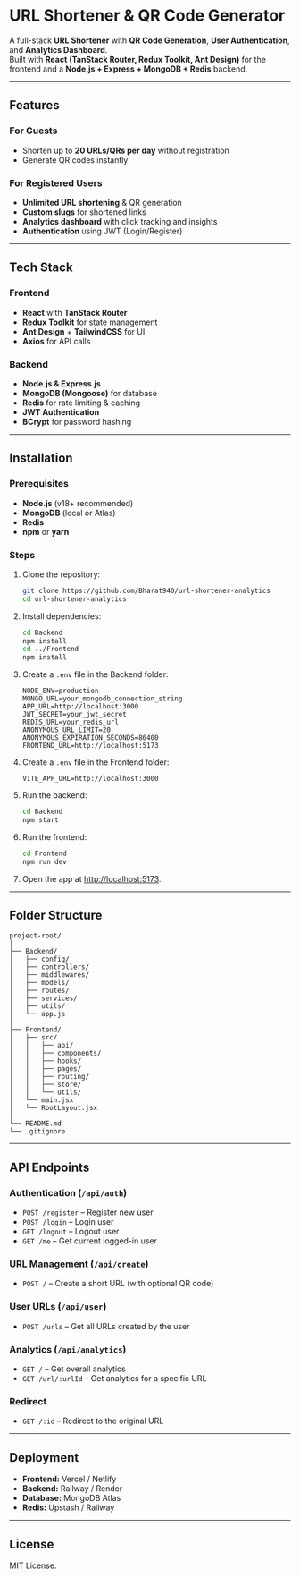
# URL Shortener & QR Code Generator

A full-stack **URL Shortener** with **QR Code Generation**, **User Authentication**, and **Analytics Dashboard**.  
Built with **React (TanStack Router, Redux Toolkit, Ant Design)** for the frontend and a **Node.js + Express + MongoDB + Redis** backend.

---

## Features

### For Guests
- Shorten up to **20 URLs/QRs per day** without registration
- Generate QR codes instantly

### For Registered Users
- **Unlimited URL shortening** & QR generation
- **Custom slugs** for shortened links
- **Analytics dashboard** with click tracking and insights
- **Authentication** using JWT (Login/Register)

---

## Tech Stack

### Frontend
- **React** with **TanStack Router**
- **Redux Toolkit** for state management
- **Ant Design** + **TailwindCSS** for UI
- **Axios** for API calls

### Backend
- **Node.js & Express.js**
- **MongoDB (Mongoose)** for database
- **Redis** for rate limiting & caching
- **JWT Authentication**
- **BCrypt** for password hashing

---

## Installation

### Prerequisites
- **Node.js** (v18+ recommended)
- **MongoDB** (local or Atlas)
- **Redis**
- **npm** or **yarn**

### Steps
1. Clone the repository:
   ```bash
   git clone https://github.com/Bharat940/url-shortener-analytics
   cd url-shortener-analytics
   ```

2. Install dependencies:
   ```bash
   cd Backend
   npm install
   cd ../Frontend
   npm install
   ```

3. Create a `.env` file in the Backend folder:
   ```env
   NODE_ENV=production
   MONGO_URL=your_mongodb_connection_string
   APP_URL=http://localhost:3000
   JWT_SECRET=your_jwt_secret
   REDIS_URL=your_redis_url
   ANONYMOUS_URL_LIMIT=20
   ANONYMOUS_EXPIRATION_SECONDS=86400
   FRONTEND_URL=http://localhost:5173
   ```

4. Create a `.env` file in the Frontend folder:
   ```env
   VITE_APP_URL=http://localhost:3000
   ```

5. Run the backend:
   ```bash
   cd Backend
   npm start
   ```

6. Run the frontend:
   ```bash
   cd Frontend
   npm run dev
   ```

7. Open the app at [http://localhost:5173](http://localhost:5173).

---

## Folder Structure

```
project-root/
│
├── Backend/
│   ├── config/
│   ├── controllers/
│   ├── middlewares/
│   ├── models/
│   ├── routes/
│   ├── services/
│   ├── utils/
│   └── app.js
│
├── Frontend/
│   ├── src/
│   │   ├── api/
│   │   ├── components/
│   │   ├── hooks/
│   │   ├── pages/
│   │   ├── routing/
│   │   ├── store/
│   │   └── utils/
│   └── main.jsx
│   └── RootLayout.jsx
│
└── README.md
└── .gitignore
```

---

## API Endpoints

### **Authentication** (`/api/auth`)
- `POST /register` – Register new user
- `POST /login` – Login user
- `GET /logout` – Logout user
- `GET /me` – Get current logged-in user

### **URL Management** (`/api/create`)
- `POST /` – Create a short URL (with optional QR code)

### **User URLs** (`/api/user`)
- `POST /urls` – Get all URLs created by the user

### **Analytics** (`/api/analytics`)
- `GET /` – Get overall analytics
- `GET /url/:urlId` – Get analytics for a specific URL

### **Redirect**
- `GET /:id` – Redirect to the original URL

---

## Deployment
- **Frontend:** Vercel / Netlify  
- **Backend:** Railway / Render  
- **Database:** MongoDB Atlas  
- **Redis:** Upstash / Railway  

---

## License
MIT License.
